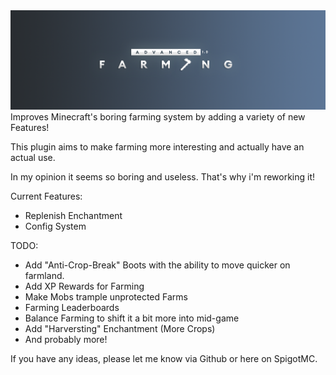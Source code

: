 <img src= https://raw.githubusercontent.com/SeekYML/AdvancedFarming/main/images/advancedfarmingheader.png>
Improves Minecraft's boring farming system by adding a variety of new Features!

This plugin aims to make farming more interesting and actually have an actual use. 

In my opinion it seems so boring and useless. That's why i'm reworking it!


Current Features:
- Replenish Enchantment
- Config System


TODO:
- Add "Anti-Crop-Break" Boots with the ability to move quicker on farmland.
- Add XP Rewards for Farming
- Make Mobs trample unprotected Farms
- Farming Leaderboards
- Balance Farming to shift it a bit more into mid-game
- Add "Harversting" Enchantment (More Crops)
- And probably more!


If you have any ideas, please let me know via Github or here on SpigotMC.
